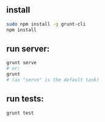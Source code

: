 ## install
```bash
sudo npm install -g grunt-cli
npm install
```

## run server:
```bash
grunt serve
# or:
grunt
# (as "serve" is the default task)
```

## run tests:
```bash
grunt test
```
